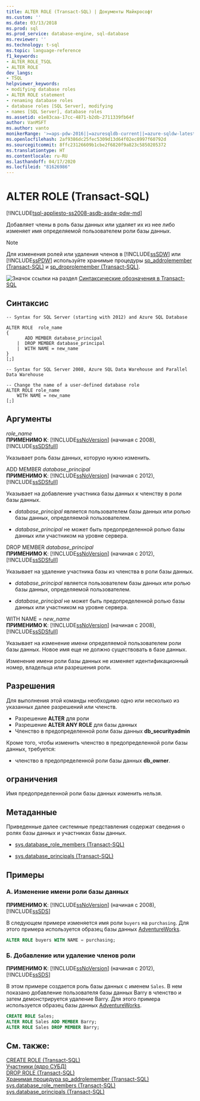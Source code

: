 ```yaml
---
title: ALTER ROLE (Transact-SQL) | Документы Майкрософт
ms.custom: ''
ms.date: 03/13/2018
ms.prod: sql
ms.prod_service: database-engine, sql-database
ms.reviewer: ''
ms.technology: t-sql
ms.topic: language-reference
f1_keywords:
- ALTER_ROLE_TSQL
- ALTER ROLE
dev_langs:
- TSQL
helpviewer_keywords:
- modifying database roles
- ALTER ROLE statement
- renaming database roles
- database roles [SQL Server], modifying
- names [SQL Server], database roles
ms.assetid: e1e83caa-17cc-4871-b2db-2711339fb64f
author: VanMSFT
ms.author: vanto
monikerRange: '>=aps-pdw-2016||=azuresqldb-current||=azure-sqldw-latest||>=sql-server-2016||=sqlallproducts-allversions||>=sql-server-linux-2017||=azuresqldb-mi-current'
ms.openlocfilehash: 2af9386dc25fec5309d13d64f02ec8997f60792d
ms.sourcegitcommit: 8ffc23126609b1cbe2f6820f9a823c5850205372
ms.translationtype: HT
ms.contentlocale: ru-RU
ms.lasthandoff: 04/17/2020
ms.locfileid: "81626986"
---
```

# <a name="alter-role-transact-sql"></a>ALTER ROLE (Transact-SQL)
[!INCLUDE[tsql-appliesto-ss2008-asdb-asdw-pdw-md](../../includes/tsql-appliesto-ss2008-all-md.md)]

  Добавляет члены в роль базы данных или удаляет их из нее либо изменяет имя определяемой пользователем роли базы данных.  
  
> [!NOTE]  
>  Для изменения ролей или удаления членов в [!INCLUDE[ssSDW](../../includes/sssdw-md.md)] или [!INCLUDE[ssPDW](../../includes/sspdw-md.md)] используйте хранимые процедуры [sp_addrolemember &#40;Transact-SQL&#41;](../../relational-databases/system-stored-procedures/sp-addrolemember-transact-sql.md) и [sp_droprolemember &#40;Transact-SQL&#41;](../../relational-databases/system-stored-procedures/sp-droprolemember-transact-sql.md).  
  
 ![Значок ссылки на раздел](../../database-engine/configure-windows/media/topic-link.gif "Значок ссылки на раздел") [Синтаксические обозначения в Transact-SQL](../../t-sql/language-elements/transact-sql-syntax-conventions-transact-sql.md)  
  
## <a name="syntax"></a>Синтаксис  
  
```syntaxsql
-- Syntax for SQL Server (starting with 2012) and Azure SQL Database  
  
ALTER ROLE  role_name  
{  
       ADD MEMBER database_principal  
    |  DROP MEMBER database_principal  
    |  WITH NAME = new_name  
}  
[;]  
```  
  
 
```syntaxsql
-- Syntax for SQL Server 2008, Azure SQL Data Warehouse and Parallel Data Warehouse
  
-- Change the name of a user-defined database role  
ALTER ROLE role_name   
    WITH NAME = new_name  
[;]  
```  
  
## <a name="arguments"></a>Аргументы  
 *role_name*  
 **ПРИМЕНИМО К**: [!INCLUDE[ssNoVersion](../../includes/ssnoversion-md.md)] (начиная с 2008), [!INCLUDE[ssSDSfull](../../includes/sssdsfull-md.md)]  
  
 Указывает роль базы данных, которую нужно изменить.  
  
 ADD MEMBER *database_principal*  
 **ПРИМЕНИМО К**: [!INCLUDE[ssNoVersion](../../includes/ssnoversion-md.md)] (начиная с 2012), [!INCLUDE[ssSDSfull](../../includes/sssdsfull-md.md)]  
  
 Указывает на добавление участника базы данных к членству в роли базы данных.  
  
-   *database_principal* является пользователем базы данных или ролью базы данных, определяемой пользователем.  
  
-   *database_principal* не может быть предопределенной ролью базы данных или участником на уровне сервера.  
  
DROP MEMBER *database_principal*  
 **ПРИМЕНИМО К**: [!INCLUDE[ssNoVersion](../../includes/ssnoversion-md.md)] (начиная с 2012), [!INCLUDE[ssSDSfull](../../includes/sssdsfull-md.md)]  
  
 Указывает на удаление участника базы из членства в роли базы данных.  
  
-   *database_principal* является пользователем базы данных или ролью базы данных, определяемой пользователем.  
  
-   *database_principal* не может быть предопределенной ролью базы данных или участником на уровне сервера.  
  
WITH NAME = *new_name*  
 **ПРИМЕНИМО К**: [!INCLUDE[ssNoVersion](../../includes/ssnoversion-md.md)] (начиная с 2008), [!INCLUDE[ssSDSfull](../../includes/sssdsfull-md.md)]  
  
 Указывает на изменение имени определяемой пользователем роли базы данных. Новое имя еще не должно существовать в базе данных.  
  
 Изменение имени роли базы данных не изменяет идентификационный номер, владельца или разрешения роли.  
  
## <a name="permissions"></a>Разрешения  
 Для выполнения этой команды необходимо одно или несколько из указанных далее разрешений или членств.  
  
-   Разрешение **ALTER** для роли  
-   Разрешение **ALTER ANY ROLE** для базы данных  
-   Членство в предопределенной роли базы данных **db_securityadmin**  
  
Кроме того, чтобы изменить членство в предопределенной роли базы данных, требуется:  
  
-   членство в предопределенной роли базы данных **db_owner**.  
  
## <a name="limitations-and-restrictions"></a>ограничения  
 Имя предопределенной роли базы данных изменить нельзя.  
  
## <a name="metadata"></a>Метаданные  
 Приведенные далее системные представления содержат сведения о ролях базы данных и участниках базы данных.  
  
-   [sys.database_role_members (Transact-SQL)](../../relational-databases/system-catalog-views/sys-database-role-members-transact-sql.md)  
  
-   [sys.database_principals (Transact-SQL)](../../relational-databases/system-catalog-views/sys-database-principals-transact-sql.md)  
  
## <a name="examples"></a>Примеры  
  
### <a name="a-change-the-name-of-a-database-role"></a>A. Изменение имени роли базы данных  
 **ПРИМЕНИМО К**: [!INCLUDE[ssNoVersion](../../includes/ssnoversion-md.md)] (начиная с 2008), [!INCLUDE[ssSDS](../../includes/sssds-md.md)]  
  
 В следующем примере изменяется имя роли `buyers` на `purchasing`.   Для этого примера используется образец базы данных [AdventureWorks](https://msftdbprodsamples.codeplex.com/).
  
```sql  
ALTER ROLE buyers WITH NAME = purchasing;  
```  
  
### <a name="b-add-or-remove-role-members"></a>Б. Добавление или удаление членов роли  
 **ПРИМЕНИМО К**: [!INCLUDE[ssNoVersion](../../includes/ssnoversion-md.md)] (начиная с 2012), [!INCLUDE[ssSDS](../../includes/sssds-md.md)]  
  
 В этом примере создается роль базы данных с именем `Sales`. В нем показано добавление пользователя базы данных Barry в членство и затем демонстрируется удаление Barry.   Для этого примера используется образец базы данных [AdventureWorks](https://msftdbprodsamples.codeplex.com/).
  
```sql  
CREATE ROLE Sales;  
ALTER ROLE Sales ADD MEMBER Barry;  
ALTER ROLE Sales DROP MEMBER Barry;  
```  
  
## <a name="see-also"></a>См. также:  
 [CREATE ROLE (Transact-SQL)](../../t-sql/statements/create-role-transact-sql.md)   
 [Участники (ядро СУБД)](../../relational-databases/security/authentication-access/principals-database-engine.md)   
 [DROP ROLE (Transact-SQL)](../../t-sql/statements/drop-role-transact-sql.md)   
 [Хранимая процедура sp_addrolemember (Transact-SQL)](../../relational-databases/system-stored-procedures/sp-addrolemember-transact-sql.md)   
 [sys.database_role_members (Transact-SQL)](../../relational-databases/system-catalog-views/sys-database-role-members-transact-sql.md)   
 [sys.database_principals (Transact-SQL)](../../relational-databases/system-catalog-views/sys-database-principals-transact-sql.md)  
  
  
